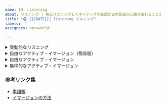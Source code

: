 ```yaml
---
name: 19. Listening
about: リスニング | 毎日リスニングしてネイティブの会話が日本語並みに聴き取れることを目指しましょう
title: "🎧_[{{DATE}}]_listening_リスニング"
labels: ''
assignees: noraworld

---
```


<details>
<summary>受動的なリスニング</summary>

```
### 基本情報
| 項目 | 内容 |
| --- | :---: |
| 種別 | 受動的なリスニング |
| 教材 |  |

### 所感
特になし。
```
</details>



<details>
<summary>自由なアクティブ・イマージョン（簡易版）</summary>

```
### 基本情報
| 項目 | 内容 |
| --- | :---: |
| 種別 | 自由なアクティブ・イマージョン（簡易版） |
| 教材 |  |

### 所感
特になし。
```
</details>



<details>
<summary>自由なアクティブ・イマージョン</summary>

```
### 基本情報
| 項目 | 内容 |
| --- | :---: |
| 種別 | 自由なアクティブ・イマージョン |
| 教材 |  |
| 字幕 | なし |
| 所感理解度 |  |

### 新単語・新フレーズ
| Word | Pronunciation | Meaning | Example |
| --- | --- | --- | --- |

### チェックリスト
* [ ] 新単語や新フレーズがある場合は単語帳に転記

### 所感
特になし。
```
</details>



<details>
<summary>集中的なアクティブ・イマージョン</summary>

```
### 基本情報
| 項目 | 内容 |
| --- | :---: |
| 種別 | 集中的なアクティブ・イマージョン |
| 教材 |  |
| 所感難易度 |  |
| 練習回数 |  |

### ディクテーション
> 

> <details>
> <summary>装飾の説明</summary>
>
> * _斜線_: 自信がないところ、あるいは、はっきりとは聞こえなかったが、文脈補完で、文法補完で、純粋に聞き取った音の通りに、あるいは当てずっぽうで書いたところ
> * _???_: なんて言っているのか分からなかったが何かしら言っていることは分かったところ
> * ~~打消線~~: 答えを見て間違っていたところ
> * **太字**: 答えを見て正しいものに修正したところ
> </details>

### 分析
* 

### 新単語・新フレーズ
| Word | Pronunciation | Meaning | Example |
| --- | --- | --- | --- |

### 学び
* 

### チェックリスト
* [ ] 次の YouTube 教材動画のダウンロード
* [ ] 新単語や新フレーズがある場合は単語帳に転記

### 所感
特になし。
```
</details>



### 参考リンク集
* [単語帳](https://github.com/noraworld/memo/blob/main/Atsueigo%20School/%E5%8D%98%E8%AA%9E/wordbook.md)
* [イマージョンの方法](https://www.chads4.com/products/chads/categories/2150477918/posts/2156161422)
